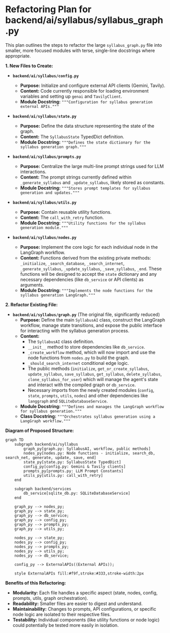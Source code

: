 # Refactoring Plan for backend/ai/syllabus/syllabus_graph.py

This plan outlines the steps to refactor the large `syllabus_graph.py` file into smaller, more focused modules with terse, single-line docstrings where appropriate.

**1. New Files to Create:**

*   **`backend/ai/syllabus/config.py`**
    *   **Purpose:** Initialize and configure external API clients (Gemini, Tavily).
    *   **Content:** Code currently responsible for loading environment variables and setting up `genai` and `TavilyClient`.
    *   **Module Docstring:** `"""Configuration for syllabus generation external APIs."""`

*   **`backend/ai/syllabus/state.py`**
    *   **Purpose:** Define the data structure representing the state of the graph.
    *   **Content:** The `SyllabusState` TypedDict definition.
    *   **Module Docstring:** `"""Defines the state dictionary for the syllabus generation graph."""`

*   **`backend/ai/syllabus/prompts.py`**
    *   **Purpose:** Centralize the large multi-line prompt strings used for LLM interactions.
    *   **Content:** The prompt strings currently defined within `_generate_syllabus` and `_update_syllabus`, likely stored as constants.
    *   **Module Docstring:** `"""Stores prompt templates for syllabus generation and updates."""`

*   **`backend/ai/syllabus/utils.py`**
    *   **Purpose:** Contain reusable utility functions.
    *   **Content:** The `call_with_retry` function.
    *   **Module Docstring:** `"""Utility functions for the syllabus generation module."""`

*   **`backend/ai/syllabus/nodes.py`**
    *   **Purpose:** Implement the core logic for each individual node in the LangGraph workflow.
    *   **Content:** Functions derived from the existing private methods: `_initialize`, `_search_database`, `_search_internet`, `_generate_syllabus`, `_update_syllabus`, `_save_syllabus`, `_end`. These functions will be designed to accept the `state` dictionary and any necessary dependencies (like `db_service` or API clients) as arguments.
    *   **Module Docstring:** `"""Implements the node functions for the syllabus generation LangGraph."""`

**2. Refactor Existing File:**

*   **`backend/ai/syllabus/graph.py`** (The original file, significantly reduced)
    *   **Purpose:** Define the main `SyllabusAI` class, construct the LangGraph workflow, manage state transitions, and expose the public interface for interacting with the syllabus generation process.
    *   **Content:**
        *   The `SyllabusAI` class definition.
        *   `__init__` method to store dependencies like `db_service`.
        *   `_create_workflow` method, which will now import and use the node functions from `nodes.py` to build the graph.
        *   `_should_search_internet` conditional edge logic.
        *   The public methods (`initialize`, `get_or_create_syllabus`, `update_syllabus`, `save_syllabus`, `get_syllabus`, `delete_syllabus`, `clone_syllabus_for_user`) which will manage the agent's state and interact with the compiled graph or `db_service`.
        *   Necessary imports from the newly created modules (`config`, `state`, `prompts`, `utils`, `nodes`) and other dependencies like `langgraph` and `SQLiteDatabaseService`.
    *   **Module Docstring:** `"""Defines and manages the LangGraph workflow for syllabus generation."""`
    *   **Class Docstring:** `"""Orchestrates syllabus generation using a LangGraph workflow."""`

**Diagram of Proposed Structure:**

```mermaid
graph TD
    subgraph backend/ai/syllabus
        graph_py[graph.py: SyllabusAI, workflow, public methods]
        nodes_py[nodes.py: Node functions - initialize, search_db, search_net, generate, update, save, end]
        state_py[state.py: SyllabusState TypedDict]
        config_py[config.py: Gemini & Tavily clients]
        prompts_py[prompts.py: LLM Prompt Constants]
        utils_py[utils.py: call_with_retry]
    end

    subgraph backend/services
        db_service[sqlite_db.py: SQLiteDatabaseService]
    end

    graph_py --> nodes_py;
    graph_py --> state_py;
    graph_py --> db_service;
    graph_py --> config_py;
    graph_py --> prompts_py;
    graph_py --> utils_py;

    nodes_py --> state_py;
    nodes_py --> config_py;
    nodes_py --> prompts_py;
    nodes_py --> utils_py;
    nodes_py --> db_service;

    config_py --> ExternalAPIs((External APIs));

    style ExternalAPIs fill:#f9f,stroke:#333,stroke-width:2px
```

**Benefits of this Refactoring:**

*   **Modularity:** Each file handles a specific aspect (state, nodes, config, prompts, utils, graph orchestration).
*   **Readability:** Smaller files are easier to digest and understand.
*   **Maintainability:** Changes to prompts, API configurations, or specific node logic are isolated to their respective files.
*   **Testability:** Individual components (like utility functions or node logic) could potentially be tested more easily in isolation.